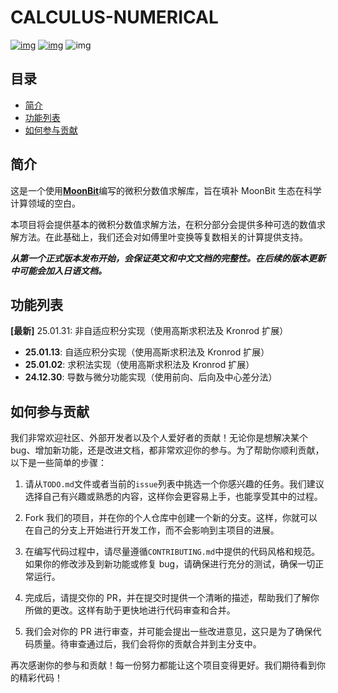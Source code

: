 # CALCULUS-NUMERICAL

[![img](https://img.shields.io/badge/Maintainer-KCN--judu-pink)](https://github.com/KCN-judu) [![img](https://img.shields.io/badge/License-MIT-blue)](https://github.com/Luna-Flow/calculus-numerical/blob/main/LICENSE) ![img](https://img.shields.io/badge/State-active-success)

## 目录

- [简介](#简介)
- [功能列表](#功能列表)
- [如何参与贡献](#如何参与贡献)

## 简介

这是一个使用[**MoonBit**](https://www.moonbitlang.cn)编写的微积分数值求解库，旨在填补 MoonBit 生态在科学计算领域的空白。

本项目将会提供基本的微积分数值求解方法，在积分部分会提供多种可选的数值求解方法。在此基础上，我们还会对如傅里叶变换等复数相关的计算提供支持。

**_从第一个正式版本发布开始，会保证英文和中文文档的完整性。在后续的版本更新中可能会加入日语文档。_**

## 功能列表

**[最新]** 25.01.31: 非自适应积分实现（使用高斯求积法及 Kronrod 扩展）

- **25.01.13**: 自适应积分实现（使用高斯求积法及 Kronrod 扩展）
- **25.01.02**: 求积法实现（使用高斯求积法及 Kronrod 扩展）
- **24.12.30**: 导数与微分功能实现（使用前向、后向及中心差分法）

## 如何参与贡献

我们非常欢迎社区、外部开发者以及个人爱好者的贡献！无论你是想解决某个 bug、增加新功能，还是改进文档，都非常欢迎你的参与。为了帮助你顺利贡献，以下是一些简单的步骤：

1. 请从`TODO.md`文件或者当前的`issue`列表中挑选一个你感兴趣的任务。我们建议选择自己有兴趣或熟悉的内容，这样你会更容易上手，也能享受其中的过程。

2. Fork 我们的项目，并在你的个人仓库中创建一个新的分支。这样，你就可以在自己的分支上开始进行开发工作，而不会影响到主项目的进展。

3. 在编写代码过程中，请尽量遵循`CONTRIBUTING.md`中提供的代码风格和规范。如果你的修改涉及到新功能或修复 bug，请确保进行充分的测试，确保一切正常运行。

4. 完成后，请提交你的 PR，并在提交时提供一个清晰的描述，帮助我们了解你所做的更改。这样有助于更快地进行代码审查和合并。

5. 我们会对你的 PR 进行审查，并可能会提出一些改进意见，这只是为了确保代码质量。待审查通过后，我们会将你的贡献合并到主分支中。

再次感谢你的参与和贡献！每一份努力都能让这个项目变得更好。我们期待看到你的精彩代码！
